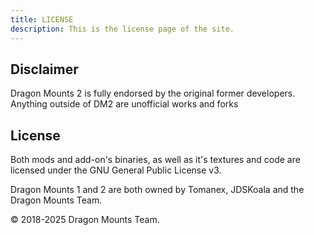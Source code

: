 ```yaml
---
title: LICENSE
description: This is the license page of the site.
---
```


## Disclaimer
Dragon Mounts 2 is fully endorsed by the original former developers. Anything outside of DM2 are unofficial works and forks

## License
Both mods and add-on's binaries, as well as it's textures and code are licensed under the GNU General Public License v3.

Dragon Mounts 1 and 2 are both owned by Tomanex, JDSKoala and the Dragon Mounts Team.

© 2018-2025 Dragon Mounts Team.
